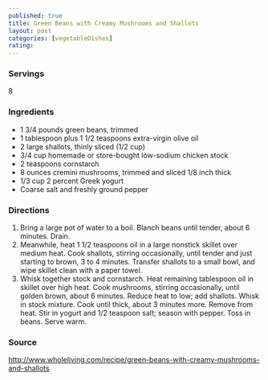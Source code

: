 ```yaml
---
published: true
title: Green Beans with Creamy Mushrooms and Shallots
layout: post
categories: [vegetableDishes]
rating: 
---
```

### Servings
8

### Ingredients
- 1 3/4 pounds green beans, trimmed
- 1 tablespoon plus 1 1/2 teaspoons extra-virgin olive oil
- 2 large shallots, thinly sliced (1/2 cup)
- 3/4 cup homemade or store-bought low-sodium chicken stock
- 2 teaspoons cornstarch
- 8 ounces cremini mushrooms, trimmed and sliced 1/8 inch thick
- 1/3 cup 2 percent Greek yogurt
- Coarse salt and freshly ground pepper



### Directions
1. Bring a large pot of water to a boil. Blanch beans until tender, about 6 minutes. Drain.
2. Meanwhile, heat 1 1/2 teaspoons oil in a large nonstick skillet over medium heat. Cook shallots, stirring occasionally, until tender and just starting to brown, 3 to 4 minutes. Transfer shallots to a small bowl, and wipe skillet clean with a paper towel.
3. Whisk together stock and cornstarch. Heat remaining tablespoon oil in skillet over high heat. Cook mushrooms, stirring occasionally, until golden brown, about 6 minutes. Reduce heat to low; add shallots. Whisk in stock mixture. Cook until thick, about 3 minutes more. Remove from heat. Stir in yogurt and 1/2 teaspoon salt; season with pepper. Toss in beans. Serve warm.

### Source
<a href="http://www.wholeliving.com/recipe/green-beans-with-creamy-mushrooms-and-shallots" target="new">http://www.wholeliving.com/recipe/green-beans-with-creamy-mushrooms-and-shallots</a>
